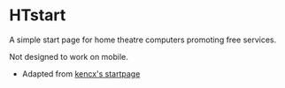 # HTstart
A simple start page for home theatre computers promoting free services.

Not designed to work on mobile.

- Adapted from [kencx's startpage](https://github.com/kencx/startpage)